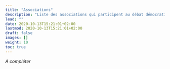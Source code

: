 ```yaml
---
title: "Associations"
description: "Liste des associations qui participent au débat démocratique"
lead: ""
date: 2020-10-13T15:21:01+02:00
lastmod: 2020-10-13T15:21:01+02:00
draft: false
images: []
weight: 10
toc: true
---
```


*A compléter*